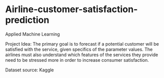 # Airline-customer-satisfaction-prediction
Applied Machine Learning 

Project Idea:
The primary goal is to forecast if a potential customer will be satisfied with the service, given
specifics of the parameter values. The airlines must also understand which features of the
services they provide need to be stressed more in order to increase consumer satisfaction.

Dataset source: Kaggle
